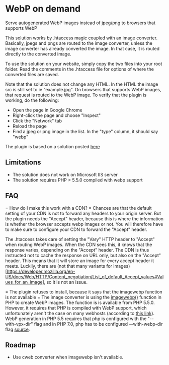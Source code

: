# WebP on demand

Serve autogenerated WebP images instead of jpeg/png to browsers that supports WebP

This solution works by .htaccess magic coupled with an image converter. Basically, jpegs and pngs are routed to the image converter, unless the image converter has already converted the image. In that case, it is routed directly to the converted image. 

To use the solution on your website, simply copy the two files into your root folder. Read the comments in the .htaccess file for options of where the converted files are saved.

Note that the solution does not change any HTML. In the HTML the image src is still set to ie "example.jpg". On browsers that supports WebP images, that request is routed to the WebP image. To verify that the plugin is working, do the following:

- Open the page in Google Chrome
- Right-click the page and choose "Inspect"
- Click the "Network" tab
- Reload the page
- Find a jpeg or png image in the list. In the "type" column, it should say "webp"

The plugin is based on a solution posted [here](https://www.bitwise-it.dk/blog/webp-on-demand)

## Limitations

* The solution does not work on Microsoft IIS server
* The solution requires PHP > 5.5.0 compiled with webp support

## FAQ

= How do I make this work with a CDN? =
Chances are that the default setting of your CDN is not to forward any headers to your origin server. But the plugin needs the "Accept" header, because this is where the information is whether the browser accepts webp images or not. You will therefore have to make sure to configure your CDN to forward the "Accept" header.

The .htaccess takes care of setting the "Vary" HTTP header to "Accept" when routing WebP images. When the CDN sees this, it knows that the response varies, depending on the "Accept" header. The CDN is thus instructed not to cache the response on URL only, but also on the "Accept" header. This means that it will store an image for every accept header it meets. Luckily, there are (not that many variants for images)[https://developer.mozilla.org/en-US/docs/Web/HTTP/Content_negotiation/List_of_default_Accept_values#Values_for_an_image], so it is not an issue.

= The plugin refuses to install, because it says that the imagewebp function is not available =
The image converter is using the [imagewebp()](http://php.net/manual/en/function.imagewebp.php) function in PHP to create WebP images. The function is is available from PHP 5.5.0. However, it requires that PHP is compiled with WebP support, which unfortunately aren't the case on many webhosts (according to [this link](https://stackoverflow.com/questions/25248382/how-to-create-a-webp-image-in-php)). WebP generation in PHP 5.5 requires that php is configured with the "--with-vpx-dir" flag and in PHP 7.0, php has to be configured --with-webp-dir flag [source](http://il1.php.net/manual/en/image.installation.php).


## Roadmap

* Use cweb converter when imagewebp isn't available. 

